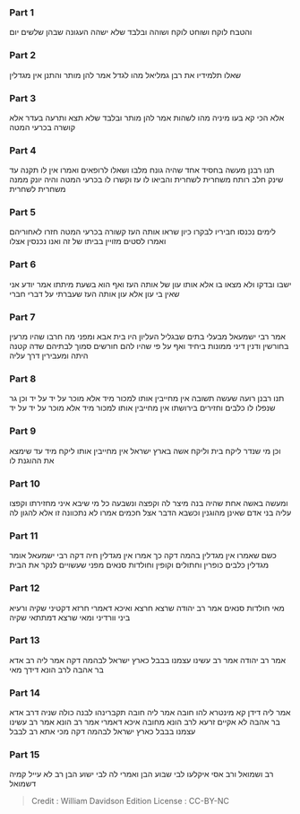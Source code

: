 
### Part 1
והטבח לוקח ושוחט לוקח ושוהה ובלבד שלא ישהה העגונה שבהן שלשים יום

### Part 2
שאלו תלמידיו את רבן גמליאל מהו לגדל אמר להן מותר והתנן אין מגדלין

### Part 3
אלא הכי קא בעו מיניה מהו לשהות אמר להן מותר ובלבד שלא תצא ותרעה בעדר אלא קושרה בכרעי המטה

### Part 4
תנו רבנן מעשה בחסיד אחד שהיה גונח מלבו ושאלו לרופאים ואמרו אין לו תקנה עד שינק חלב רותח משחרית לשחרית והביאו לו עז וקשרו לו בכרעי המטה והיה יונק ממנה משחרית לשחרית

### Part 5
לימים נכנסו חביריו לבקרו כיון שראו אותה העז קשורה בכרעי המטה חזרו לאחוריהם ואמרו לסטים מזויין בביתו של זה ואנו נכנסין אצלו

### Part 6
ישבו ובדקו ולא מצאו בו אלא אותו עון של אותה העז ואף הוא בשעת מיתתו אמר יודע אני שאין בי עון אלא עון אותה העז שעברתי על דברי חברי

### Part 7
אמר רבי ישמעאל מבעלי בתים שבגליל העליון היו בית אבא ומפני מה חרבו שהיו מרעין בחורשין ודנין דיני ממונות ביחיד ואף על פי שהיו להם חורשים סמוך לבתיהם שדה קטנה היתה ומעבירין דרך עליה

### Part 8
תנו רבנן רועה שעשה תשובה אין מחייבין אותו למכור מיד אלא מוכר על יד על יד וכן גר שנפלו לו כלבים וחזירים בירושתו אין מחייבין אותו למכור מיד אלא מוכר על יד על יד

### Part 9
וכן מי שנדר ליקח בית וליקח אשה בארץ ישראל אין מחייבין אותו ליקח מיד עד שימצא את ההוגנת לו

### Part 10
ומעשה באשה אחת שהיה בנה מיצר לה וקפצה ונשבעה כל מי שיבא איני מחזירתו וקפצו עליה בני אדם שאינן מהוגנין וכשבא הדבר אצל חכמים אמרו לא נתכוונה זו אלא להגון לה

### Part 11
כשם שאמרו אין מגדלין בהמה דקה כך אמרו אין מגדלין חיה דקה רבי ישמעאל אומר מגדלין כלבים כופרין וחתולים וקופין וחולדות סנאים מפני שעשויים לנקר את הבית

### Part 12
מאי חולדות סנאים אמר רב יהודה שרצא חרצא ואיכא דאמרי חרזא דקטיני שקיה ורעיא ביני וורדיני ומאי שרצא דמתתאי שקיה

### Part 13
אמר רב יהודה אמר רב עשינו עצמנו בבבל כארץ ישראל לבהמה דקה אמר ליה רב אדא בר אהבה לרב הונא דידך מאי

### Part 14
אמר ליה דידן קא מינטרא להו חובה אמר ליה חובה תקברינהו לבנה כולה שניה דרב אדא בר אהבה לא אקיים זרעא לרב הונא מחובה איכא דאמרי אמר רב הונא אמר רב עשינו עצמנו בבבל כארץ ישראל לבהמה דקה מכי אתא רב לבבל

### Part 15
רב ושמואל ורב אסי איקלעו לבי שבוע הבן ואמרי לה לבי ישוע הבן רב לא עייל קמיה דשמואל

>Credit : William Davidson Edition
>License : CC-BY-NC